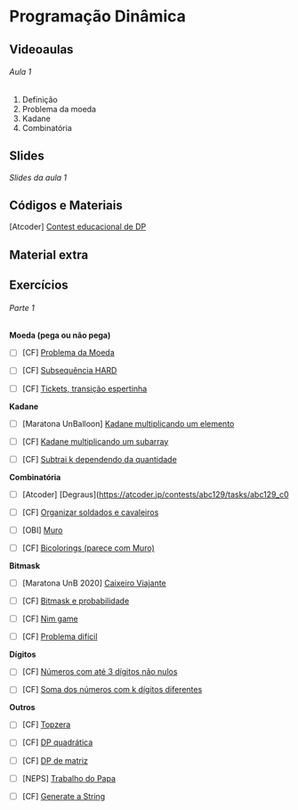 # Programação Dinâmica

## Videoaulas

###### Aula 1
1. Definição
2. Problema da moeda
3. Kadane
4. Combinatória

## Slides
_Slides da aula 1_

## Códigos e Materiais
[Atcoder] [Contest educacional de DP](https://atcoder.jp/contests/dp)

## Material extra

## Exercícios
###### Parte 1
**Moeda (pega ou não pega)**
- [ ] [CF] [Problema da Moeda](https://codeforces.com/problemset/problem/455/A)

- [ ] [CF] [Subsequência HARD](https://codeforces.com/contest/1096/problem/D)

- [ ] [CF] [Tickets, transição espertinha](https://codeforces.com/problemset/problem/756/B)

**Kadane**
- [ ] [Maratona UnBalloon] [Kadane multiplicando um elemento](https://codeforces.com/group/nituVTsHQX/contest/315755/problem/H)

- [ ] [CF] [Kadane multiplicando um subarray](https://codeforces.com/contest/1155/problem/D)

- [ ] [CF] [Subtrai k dependendo da quantidade](https://codeforces.com/contest/1197/problem/D)

**Combinatória**
- [ ] [Atcoder] [Degraus](https://atcoder.jp/contests/abc129/tasks/abc129_c0

- [ ] [CF] [Organizar soldados e cavaleiros](https://codeforces.com/problemset/problem/118/D)

- [ ] [OBI] [Muro](https://olimpiada.ic.unicamp.br/pratique/pu/2018/f3/muro/)

- [ ] [CF] [Bicolorings (parece com Muro)](https://codeforces.com/problemset/problem/1051/D)

**Bitmask**
- [ ] [Maratona UnB 2020] [Caixeiro Viajante](https://codeforces.com/group/btcK4I5D5f/contest/308631/problem/A)

- [ ] [CF] [Bitmask e probabilidade](https://codeforces.com/contest/678/problem/E)

- [ ] [CF] [Nim game](https://codeforces.com/contest/768/problem/E)

- [ ] [CF] [Problema difícil](https://codeforces.com/contest/743/problem/e)

**Dígitos**
- [ ] [CF] [Números com até 3 dígitos não nulos](https://codeforces.com/contest/1036/problem/C)

- [ ] [CF] [Soma dos números com k dígitos diferentes](https://codeforces.com/contest/1073/problem/E)

**Outros**
- [ ] [CF] [Topzera](https://codeforces.com/contest/1513/problem/C)

- [ ] [CF] [DP quadrática](https://codeforces.com/contest/1114/problem/D)

- [ ] [CF] [DP de matriz](https://codeforces.com/contest/1107/problem/D)

- [ ] [NEPS] [Trabalho do Papa](https://neps.academy/br/course/7/lesson/177)

- [ ] [CF] [Generate a String](https://codeforces.com/contest/710/problem/E)

